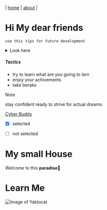 | [home](#my-small-house) | [about](#learn-me) |

# Hi My  dear friends


`use this tips for future development`

<details>
  <summary>Look here</summary>

  #### How is your life journey?

`Enjoy it and love it huhuuu`
</details>

##### Tactics

- try to learn what are you going to larn
- enjoy your achivements
- take beraks


>[!NOTE]
>stay confident
>ready to strive for actual dreams


[Cyber Buddy](README.md)



- [x] selected
- [ ] not selected 



# My small House

 *Welcome* to this **paradise**🎉




 # Learn Me
![Image of Yaktocat](https://octodex.github.com/images/yaktocat.png)
